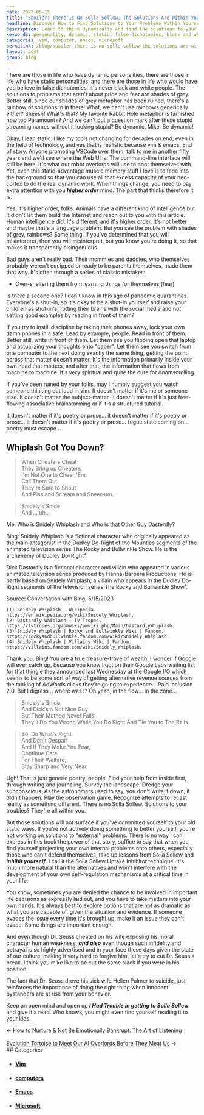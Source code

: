 ```yaml
---
date: 2023-05-15
title: "Spoiler: There Is No Solla Sollew. The Solutions Are Within You"
headline: Discover How to Find Solutions to Your Problems Within Yourself
description: Learn to think dynamically and find the solutions to your problems within yourself. Discover the power of journaling and observation to help you identify and address your internal issues that you are projecting onto others. Don't forget the wisdom of Dr. Seuss and the Solla Sollew, even though Dr. Seuss was a cheater himself.
keywords: personality, dynamic, static, false dichotomies, black and white, shades of grey, rainbow, rabbit hole, VSCode, vim, emacs, Web UI, command-line interface, robot overlords, higher order, intelligence, Internet, article, human intelligence, better, language, misinterpret, mommies, daddies, classic mistakes, over-sheltering, pandemic, quarantines, shut-in, social media, reading, laptop, computer
categories: vim, computer, emacs, microsoft
permalink: /blog/spoiler-there-is-no-solla-sollew-the-solutions-are-within-you/
layout: post
group: blog
---
```



There are those in life who have dynamic personalities, there are those in life
who have static personalities, and there are those in life who would have you
believe in false dichotomies. It's never black and white people. The solutions
to problems that aren't about pride and fear are shades of grey. Better still,
since our shades of grey metaphor has been ruined, there's a rainbow of
solutions in in there! What, we can't use rainbows generically either? Sheesh!
What's that? My favorite Rabbit Hole metaphor is tarnished now too Paramount+?
And we can't put a question mark after these stupid streaming names without it
looking stupid? Be dynamic, Mike. Be dynamic!

Okay, I lean static. I like my tools not changing for decades on end, even in
the field of technology, and yes that is realistic because vim & emacs. End of
story. Anyone promoting VSCode over them, talk to me in another fifty years and
we'll see where the Web UI is. The command-line interface will still be here.
It's what our robot overlords will use to boot themselves with. Yet, even this
static-advantage muscle memory stuff I love is to fade into the background so
that you can use all that excess capacity of your neo-cortex to do the real
dynamic work. When things change, you need to pay extra attention with you
***higher order*** mind. The part that thinks therefore it is. 

Yes, it's higher order, folks. Animals have a different kind of intelligence
but it didn't let them build the Internet and reach out to you with this
article. Human intelligence did. It's different, and it's higher order. It's
not better and maybe that's a language problem. But you see the problem with
shades of grey, rainbows? Same thing. If you've determined that you will
misinterpret, then you will misinterpret, but you know you're doing it, so that
makes it transparently disingenuous.

Bad guys aren't really bad. Their mommies and daddies, who themselves probably
weren't equipped or ready to be parents themselves, made them that way. It's
often through a series of classic mistakes:

- Over-sheltering them from learning things for themselves (fear)

Is there a second one? I don't know in this age of pandemic quarantines.
Everyone's a shut-in, so it's okay to be a shut-in yourself and raise your
children as shut-in's, rotting their brains with the social media and not
setting good examples by reading in front of them?

If you try to instill discipline by taking their phones away, lock your own
damn phones in a safe. Lead by example, people. Read in front of them. Better
still, write in front of them. Let them see you flipping open that laptop and
actualizing your thoughts onto "paper". Let them see you switch from one
computer to the next doing exactly the same thing, getting the point across
that matter doesn't matter. It's the information primarily inside your own head
that matters, and after that, the information that flows from machine to
machine. It's very spiritual and quite the cure for doomscrolling.

If you've been ruined by your folks, may I humbly suggest you watch someone
thinking out loud in vim. It doesn't matter if it's me or someone else. It
doesn't matter the subject-matter. It doesn't matter if it's just free-flowing
associative brainstorming or if it's a structured tutorial. 

It doesn't matter if it's poetry or prose... it doesn't matter if it's poetry
or prose... it doesn't matter if it's poetry or prose... fugue state coming
on... poetry must escape...

## Whiplash Got You Down?

> When Cheaters Cheat  
> They Bring up Cheaters  
> I'm Not One to Cheer 'Em.  
> Call Them Out  
> They're Sure to Shout  
> And Piss and Scream and Sneer-um.  

>  Snidely's Snide  
>  And ... uh... 

Me: Who is Snidely Whiplash and Who is that Other Guy Dasterdly?

Bing: Snidely Whiplash is a fictional character who originally appeared as the
main antagonist in the Dudley Do-Right of the Mounties segments of the animated
television series The Rocky and Bullwinkle Show. He is the archenemy of Dudley
Do-Right⁴. 

Dick Dastardly is a fictional character and villain who appeared in various
animated television series produced by Hanna-Barbera Productions. He is partly
based on Snidely Whiplash, a villain who appears in the Dudley Do-Right
segments of the television series The Rocky and Bullwinkle Show¹.

Source: Conversation with Bing, 5/15/2023

    (1) Snidely Whiplash - Wikipedia. https://en.wikipedia.org/wiki/Snidely_Whiplash.
    (2) Dastardly Whiplash - TV Tropes. https://tvtropes.org/pmwiki/pmwiki.php/Main/DastardlyWhiplash.
    (3) Snidely Whiplash | Rocky and Bullwinkle Wiki | Fandom. https://rockyandbullwinkle.fandom.com/wiki/Snidely_Whiplash.
    (4) Snidely Whiplash | Villains Wiki | Fandom. https://villains.fandom.com/wiki/Snidely_Whiplash.

Thank you, Bing! You are a true treasure-trove of wealth. I wonder if Google
will ever catch up, because you know I got on their Google Labs waiting list
for that thingie they announced last Wednesday at the Google I/O which seems to
be some sort of way of getting alternative revenue sources from the tanking of
AdWords clicks they're going to experience... Paid Inclusion 2.0. But I
digress... where was I? Oh yeah, in the flow... in the zone...

> Snidely's Snide  
> And Dick's a Not Nice Guy  
> But Their Method Never Fails  
> They'll Do You Wrong
> While You Do Right
> And Tie You to The Rails.

> So, Do What's Right  
> And Don't Despair  
> And If They Make You Fear,  
> Continue Care  
> For Their Welfare;  
> Stay Sharp and Very Near.  

Ugh! That is just generic poetry, people. Find your help from inside first,
through writing and journaling. Survey the landscape. Dredge your subconscious.
As the astronomers used to say, you don't write it down, it didn't happen. Play
the observation game. Recognize attempts to recast reality as something
different. There is no Solla Sollew. Solutions to your troubles? They're all
within you.

But those solutions will not surface if you've committed yourself to your old
static ways. If you're not actively doing something to better yourself, you're
not working on solutions to "external" problems. There is no way I can express
in this book the power of that story, suffice to say that when you find
yourself projecting your own internal problems onto others, especially those
who can't defend themselves, take up lessons from Solla Sollew and ***inhibit
yourself***. I call it the Solla Sollew Uptake Inhibitor technique. It's much
more natural than the alternatives and won't interfere with the development of
your own self-regulation mechanisms at a critical time in your life.

You know, sometimes you are denied the chance to be involved in important life
decisions as expressly laid out, and you have to take matters into your own
hands. It's always best to explore options that are not as dramatic as what you
are capable of, given the situation and evidence. If someone evades the issue
every time it's brought up, make it an issue they can't evade. Some things are
important enough.

And even though Dr. Seuss cheated on his wife exposing his moral character
human weakness, ***and also*** even though such infidelity and betrayal is so
highly advertised and in your face these days given the state of our culture,
making it very hard to forgive him, let's try to cut Dr. Seuss a break. I think
you mike like to be cut the same slack if you were in his position.

The fact that Dr. Seuss drove his sick wife Hellen Palmer to suicide, just
reinforces the importance of doing the right thing when innocent bystanders are
at risk from your behavior.

Keep an open mind and open up ***I Had Trouble in getting to Solla Sollew***
and give it a read. Who knows, you might even find yourself reading it to your
kids.













<div class="arrow-links"><div class="post-nav-prev"><span class="arrow">&larr;&nbsp;</span><a href="/blog/how-to-nurture-not-be-emotionally-bankrupt-the-art-of-listening/">How to Nurture & Not Be Emotionally Bankrupt: The Art of Listening</a></div> &nbsp; <div class="post-nav-next"><a href="/blog/evolution-tortoise-to-meet-our-ai-overlords-before-they-meat-us/">Evolution Tortoise to Meet Our AI Overlords Before They Meat Us</a><span class="arrow">&nbsp;&rarr;</span></div></div>
## Categories

<ul>
<li><h4><a href='/vim/'>Vim</a></h4></li>
<li><h4><a href='/computer/'>computers</a></h4></li>
<li><h4><a href='/emacs/'>Emacs</a></h4></li>
<li><h4><a href='/microsoft/'>Microsoft</a></h4></li></ul>